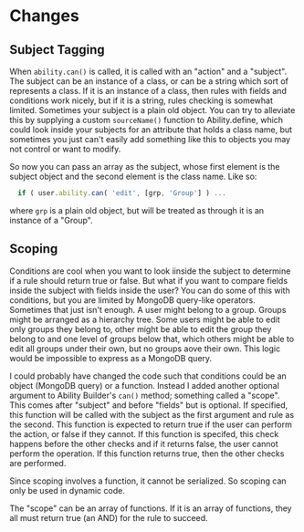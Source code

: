 # Changes

## Subject Tagging

When `ability.can()` is called, it is called with an "action" and a "subject".  The subject can be an instance of a class, or can be a string which 
sort of represents a class.  If it is an instance of a class, then rules with fields and conditions work nicely, but if it is a string, rules checking
is somewhat limited.  Sometimes your subject is a plain old object.  You can try to alleviate this by supplying a custom `sourceName()` function to 
Ability.define, which could look inside your subjects for an attribute that holds a class name, but sometimes you just can't easily add something like this
to objects you may not control or want to modify.

So now you can pass an array as the subject, whose first element is the subject object and the second element is the class name.  Like so:

```js
  if ( user.ability.can( 'edit', [grp, 'Group'] ) ...
```

where `grp` is a plain old object, but will be treated as through it is an instance of a "Group".

## Scoping

Conditions are cool when you want to look iinside the subject to determine if a rule should return true or false.  But what if you want to
compare fields inside the subject with fields inside the user?  You can do some of this with conditions, but you are limited by MongoDB
query-like operators.  Sometimes that just isn't enough.  A user might belong to a group.  Groups might be arranged as a hierarchy tree.  Some
users might be able to edit only groups they belong to, other might be able to edit the group they belong to and one level of groups below that,
which others might be able to edit all groups under their own, but no groups aove their own.  This logic would be impossible to express as
a MongoDB query.  

I could probably have changed the code such that conditions could be an object (MongoDB query) or a function.  Instead I added another optional
argument to Ability Builder's `can()` method; something called a "scope".  This comes after "subject" and before "fields" but is optional. 
If specified, this function will be called with the subject as the first argument and rule as the second.  This function is expected to return true if the user can
perform the action, or false if they cannot.  If this function is specifed, this check happens before the other checks and if it returns false,
the user cannot perform the operation.  If this function returns true, then the other checks are performed.

Since scoping involves a function, it cannot be serialized.  So scoping can only be used in dynamic code.

The "scope" can be an array of functions.  If it is an array of functions, they all must return true (an AND) for the rule to succeed.
